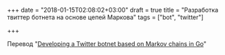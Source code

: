 +++
date = "2018-01-15T02:08:02+03:00"
draft = true
title = "Разработка твиттер ботнета на основе цепей Маркова"
tags = ["bot", "twitter"]

+++

Перевод "[Developing a Twitter botnet based on Markov chains in Go](http://arnaucode.com/blog/flock-botnet.html)"